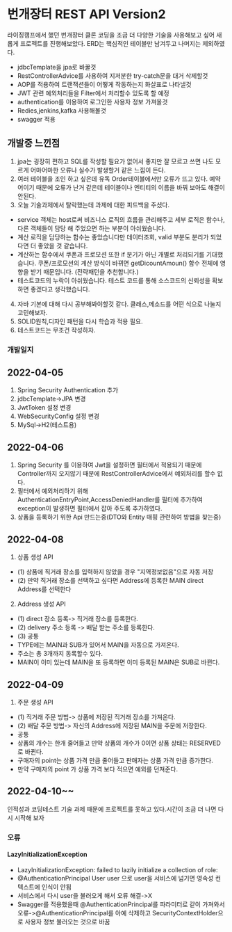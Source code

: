 # 번개장터 REST API Version2
라이징캠프에서 했던 번개장터 클론 코딩을 조금 더 다양한 기술을 사용해보고 싶어 새롭게 프로젝트를 진행해보았다.
ERD는 핵심적인 테이블만 남겨두고 나머지는 제외하였다.
- jdbcTemplate을 jpa로 바꿀것
- RestControllerAdvice를 사용하여 지저분한 try-catch문을 대거 삭제할것
- AOP를 적용하여 트랜잭션들이 어떻게 작동하는지 화살표로 나타낼것
- JWT 관련 예외처리들을 Filter에서 처리할수 있도록 할 예정
- authentication를 이용하여 로그인한 사용자 정보 가져올것
- Redies,jenkins,kafka 사용해볼것
- swagger 적용

## 개발중 느낀점
1. jpa는 굉장히 편하고 SQL를 작성할 필요가 없어서 좋지만 잘 모르고 쓰면 나도 모르게 어마어마한 오류나 실수가 발생할거 같은 느낌이 든다.
2. 여러 테이블을 조인 하고 싶은데 유독 Order테이블에서만 오류가 뜨고 있다. 예약어이기 때문에 오류가 난거 같은데 테이블이나 엔티티의 이름을 바꿔 보아도 해결이 안된다.
3. 오늘 기술과제에서 탈락했는데 과제에 대한 피드백을 주셨다.
- service 객체는 host로써 비즈니스 로직의 흐름을 관리해주고 세부 로직은 함수나, 다른 객체들이 담당 해 주었으면 하는 부분이 아쉬웠습니다.
- 계산 로직을 담당하는 함수는 좋았습니다만 데이터조회, valid 부분도 분리가 되었다면 더 좋았을 것 같습니다.
- 계산하는 함수에서 쿠폰과 프로모션 또한 if 분기가 아닌 개별로 처리되기를 기대했습니다. 쿠폰/프로모션의 계산 방식이 바뀌면 getDicountAmoun() 함수 전체에 영향을 받기 때문입니다. (전략패턴을 추천합니다.)
- 테스트코드의 누락이 아쉬웠습니다. 테스트 코드를 통해 소스코드의 신뢰성을 확보하면 좋겠다고 생각했습니다. 
4. 자바 기본에 대해 다시 공부해봐야할것 같다. 클래스,메소드를 어떤 식으로 나눌지 고민해보자.
5. SOLID원칙,디자인 패턴을 다시 학습과 적용 필요.
6. 테스트코드는 무조건 작성하자.
### 개발일지
## 2022-04-05 
1. Spring Security Authentication 추가
2. jdbcTemplate->JPA 변경
3. JwtToken 설정 변경
4. WebSecurityConfig 설정 변경
5. MySql->H2(테스트용)
## 2022-04-06
1. Spring Security 를 이용하여 Jwt을 설정하면 필터에서 적용되기 때문에 Controller까지 오지않기 때문에
   RestControllerAdvice에서 예외처리를 할수 없다.
2. 필터에서 예외처리하기 위해 AuthenticationEntryPoint,AccessDeniedHandler를 
필터에 추가하여 exception이 발생하면 필터에서 잡아
주도록 추가하였다.
3. 상품을 등록하기 위한 Api 만드는중(DTO와 Entity 매핑 관련하여 방법을 찾는중)
## 2022-04-08
1. 상품 생성 API 
- (1) 상품에 직거래 장소를 입력하지 않았을 경우 "지역정보없음"으로 자동 저장 
- (2) 만약 직거래 장소를 선택하고 싶다면 Address에 등록한 MAIN direct Address를 선택한다
2. Address 생성 API 
- (1) direct 장소 등록-> 직거래 장소를 등록한다.
- (2) delivery 주소 등록 -> 배달 받는 주소를 등록한다.
- (3) 공통 
- TYPE에는 MAIN과 SUB가 있어서 MAIN을 자동으로 가져온다. 
- 주소는 총 3개까지 동록할수 있다.
- MAIN이 이미 있는데 MAIN을 또 등록하면 이미 등록된 MAIN은 SUB로 바뀐다.
## 2022-04-09
1. 주문 생성 API
- (1) 직거래 주문 방법-> 상품에 저장된 직거래 장소를 가져온다.
- (2) 배달 주문 방법-> 자신의 Address에 저장된 MAIN을 주문에 저장한다.
- 공통
- 상품의 개수는 한개 줄어들고 만약 상품의 개수가 0이면 상품 상태는 RESERVED로 바뀐다.
- 구매자의 point는 상품 가격 만큼 줄어들고 판매자는 상품 가격 만큼 증가한다.
- 만약 구매자의 point 가 상품 가격 보다 적으면 예외를 던져준다.
## 2022-04-10~~
인적성과 코딩테스트 기술 과제 때문에 프로젝트를 못하고 있다.시간이 조금 더 나면 다시 시작해 보자 
### 오류
#### LazyInitializationException
- LazyInitializationException: failed to lazily initialize a collection of role:
- @AuthenticationPrincipal User user 으로 user을 서비스에 넘기면 영속성 컨텍스트에 인식이 안됨
- 서비스에서 다시 user을 불러오게 해서 오류 해결->X
- Swagger를 적용했을때 @AuthenticationPrincipal를 파라미터로 같이 가져와서 오류->@AuthenticationPrincipal를 아예 삭제하고 SecurityContextHolder으로 사용자 정보 불러오는 것으로 바꿈
